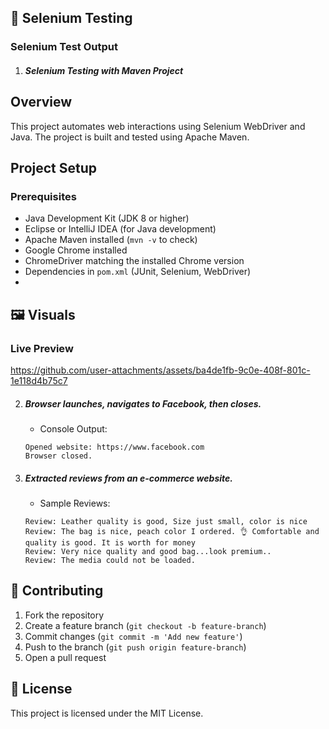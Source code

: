 ## 🧪 Selenium Testing
### Selenium Test Output

1. ##### Selenium Testing with Maven Project

## Overview
This project automates web interactions using Selenium WebDriver and Java. The project is built and tested using Apache Maven.

## Project Setup
### Prerequisites
- Java Development Kit (JDK 8 or higher)
- Eclipse or IntelliJ IDEA (for Java development)
- Apache Maven installed (`mvn -v` to check)
- Google Chrome installed
- ChromeDriver matching the installed Chrome version
- Dependencies in `pom.xml` (JUnit, Selenium, WebDriver)
- 
 ## 🖼️ Visuals
 ### **Live Preview**
  https://github.com/user-attachments/assets/ba4de1fb-9c0e-408f-801c-1e118d4b75c7



2. ##### Browser launches, navigates to Facebook, then closes.
   - Console Output:
   ```
   Opened website: https://www.facebook.com
   Browser closed.
   ```
3. ##### Extracted reviews from an e-commerce website.
   - Sample Reviews:
   ```
   Review: Leather quality is good, Size just small, color is nice
   Review: The bag is nice, peach color I ordered. 👌 Comfortable and quality is good. It is worth for money
   Review: Very nice quality and good bag...look premium..
   Review: The media could not be loaded.
   ```

## 📌 Contributing
1. Fork the repository
2. Create a feature branch (`git checkout -b feature-branch`)
3. Commit changes (`git commit -m 'Add new feature'`)
4. Push to the branch (`git push origin feature-branch`)
5. Open a pull request

## 📄 License
This project is licensed under the MIT License.
